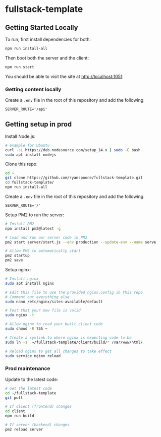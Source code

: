 # fullstack-template

## Getting Started Locally

To run, first install dependencies for both:

```bash
npm run install-all
```

Then boot both the server and the client:

```bash
npm run start
```

You should be able to visit the site at [http://localhost:1051](http://localhost:1051)

### Getting content locally

Create a `.env` file in the root of this repository and add the following:

```text
SERVER_ROUTE='/api'
```

## Getting setup in prod

Install Node.js:

```bash
# example for Ubuntu
curl -sL https://deb.nodesource.com/setup_14.x | sudo -E bash
sudo apt install nodejs
```

Clone this repo:

```bash
cd ~
git clone https://github.com/ryanspoone/fullstack-template.git
cd fullstack-template/
npm run install-all
```

Create a `.env` file in the root of this repository and add the following:

```text
SERVER_ROUTE='/'
```

Setup PM2 to run the server:

```bash
# Install PM2
npm install pm2@latest -g

# Load and run our server code in PM2
pm2 start server/start.js --env production --update-env --name serve

# Allow PM2 to automatically start
pm2 startup
pm2 save
```

Setup nginx:

```bash
# Install nginx
sudo apt install nginx

# Edit this file to use the provided nginx.config in this repo
# Comment out everything else
sudo nano /etc/nginx/sites-available/default

# Test that your new file is valid
sudo nginx -t

# Allow nginx to read your built client code
sudo chmod -R 755 ~

# Create a symlink to where nginx is expecting code to be
sudo ln -s  ~/fullstack-template/client/build/* /var/www/html/

# Reload nginx to get all changes to take effect
sudo service nginx reload
```

### Prod maintenance

Update to the latest code:

```bash
# Get the latest code
cd ~/fullstack-template
git pull

# If client (frontend) changes
cd client
npm run build

# If server (backend) changes
pm2 reload server
```
